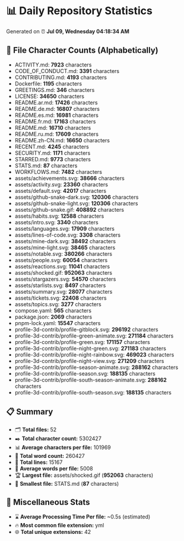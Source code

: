 # 📊 Daily Repository Statistics
Generated on ⏰ **Jul 09, Wednesday 04:18:34 AM**

## 📂 File Character Counts (Alphabetically)
- ACTIVITY.md: **7923** characters
- CODE_OF_CONDUCT.md: **3391** characters
- CONTRIBUTING.md: **4193** characters
- Dockerfile: **1195** characters
- GREETINGS.md: **346** characters
- LICENSE: **34650** characters
- README.ar.md: **17426** characters
- README.de.md: **16807** characters
- README.es.md: **16981** characters
- README.fr.md: **17163** characters
- README.md: **16710** characters
- README.ru.md: **17609** characters
- README.zh-CN.md: **16650** characters
- RECENT.md: **4245** characters
- SECURITY.md: **1171** characters
- STARRED.md: **9773** characters
- STATS.md: **87** characters
- WORKFLOWS.md: **7482** characters
- assets/achievements.svg: **38666** characters
- assets/activity.svg: **23360** characters
- assets/default.svg: **42017** characters
- assets/github-snake-dark.svg: **120306** characters
- assets/github-snake-light.svg: **120306** characters
- assets/github-snake.gif: **408892** characters
- assets/habits.svg: **12588** characters
- assets/intro.svg: **3340** characters
- assets/languages.svg: **17909** characters
- assets/lines-of-code.svg: **3308** characters
- assets/mine-dark.svg: **38492** characters
- assets/mine-light.svg: **38465** characters
- assets/notable.svg: **380266** characters
- assets/people.svg: **60054** characters
- assets/reactions.svg: **11041** characters
- assets/shocked.gif: **952063** characters
- assets/stargazers.svg: **54570** characters
- assets/starlists.svg: **8497** characters
- assets/summary.svg: **28077** characters
- assets/tickets.svg: **22408** characters
- assets/topics.svg: **3277** characters
- compose.yaml: **565** characters
- package.json: **2069** characters
- pnpm-lock.yaml: **15547** characters
- profile-3d-contrib/profile-gitblock.svg: **296192** characters
- profile-3d-contrib/profile-green-animate.svg: **271184** characters
- profile-3d-contrib/profile-green.svg: **171157** characters
- profile-3d-contrib/profile-night-green.svg: **271183** characters
- profile-3d-contrib/profile-night-rainbow.svg: **469023** characters
- profile-3d-contrib/profile-night-view.svg: **271209** characters
- profile-3d-contrib/profile-season-animate.svg: **288162** characters
- profile-3d-contrib/profile-season.svg: **188135** characters
- profile-3d-contrib/profile-south-season-animate.svg: **288162** characters
- profile-3d-contrib/profile-south-season.svg: **188135** characters

## 📋 Summary
- 🗂️ **Total files:** 52
- ✒️ **Total character count:** 5302427
- 📊 **Average characters per file:** 101969
- 📝 **Total word count:** 260427
- 🧾 **Total lines:** 15167
- 📐 **Average words per file:** 5008
- 🏆 **Largest file:** assets/shocked.gif (**952063** characters)
- 🥉 **Smallest file:** STATS.md (**87** characters)

## 🌟 Miscellaneous Stats
- ⌛ **Average Processing Time Per file:** ~0.5s (estimated)
- 🔥 **Most common file extension:** yml
- 🌐 **Total unique extensions:** 42
